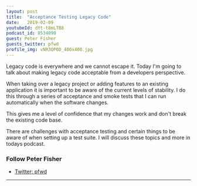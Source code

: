 ```yaml
---
layout: post
title:  "Acceptance Testing Legacy Code"
date:   2019-02-09
youtubeId: dYt-t8mLTB8
podcast_id: 8534090
guest: Peter Fisher
guests_twitter: pfwd
profile_img: vNR3QP0D_400x400.jpg
---
```


Legacy code is everywhere and we cannot escape it. Today I'm going to talk about making legacy code acceptable from a developers perspective.

When taking over a legacy project or adding features to an existing application it is important to be aware of the current levels of stability. I do this through a series of acceptance and smoke tests that I can run automatically when the software changes.

This gives me a level of confidence that my changes work and don't break the existing code base.

There are challenges with acceptance testing and certain things to be aware of when setting up a test suite. I will discuss these topics and more in todays podcast.

### Follow Peter Fisher
- [Twitter: pfwd](https://twitter.com/pfwd) 


-------------------------------
